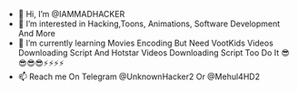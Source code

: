 - 👋 Hi, I’m @IAMMADHACKER
- 👀 I’m interested in Hacking,Toons, Animations, Software Development And More 
- 🌱 I’m currently learning Movies Encoding But Need VootKids Videos Downloading Script And Hotstar Videos Downloading Script Too Do It 😎😎😎😎⚡⚡⚡⚡
- 📫 Reach me On Telegram @UnknownHacker2 Or @Mehul4HD2

<!---
IAMMADHACKER/IAMMADHACKER is a ✨ special ✨ repository because its `README.md` (this file) appears on your GitHub profile.
You can click the Preview link to take a look at your changes.
--->
